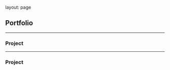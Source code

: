 layout: page
## Portfolio

-------------------------------------------------------
### Project



-------------------------------------------------------
### Project


